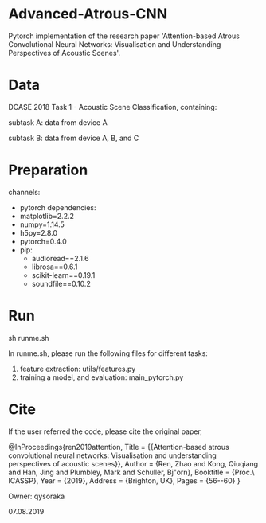 # Advanced-Atrous-CNN

Pytorch implementation of the research paper 'Attention-based Atrous Convolutional Neural Networks: Visualisation and Understanding Perspectives of Acoustic Scenes'.

# Data

DCASE 2018 Task 1 - Acoustic Scene Classification, containing:

subtask A: data from device A

subtask B: data from device A, B, and C

# Preparation

channels:
  - pytorch
dependencies:
  - matplotlib=2.2.2
  - numpy=1.14.5
  - h5py=2.8.0
  - pytorch=0.4.0
  - pip:
    - audioread==2.1.6
    - librosa==0.6.1
    - scikit-learn==0.19.1
    - soundfile==0.10.2

# Run 

sh runme.sh

In runme.sh, please run the following files for different tasks:
1. feature extraction: utils/features.py
2. training a model, and evaluation: main_pytorch.py

# Cite

If the user referred the code, please cite the original paper,

@InProceedings{ren2019attention,
  Title                    = {{Attention-based atrous convolutional neural networks: Visualisation and understanding perspectives of acoustic scenes}},
  Author                   = {Ren, Zhao and Kong, Qiuqiang and Han, Jing and Plumbley, Mark and Schuller, Bj"orn},
  Booktitle                = {Proc.\ ICASSP},
  Year                     = {2019},
  Address                  = {Brighton, UK},
  Pages                    = {56--60}
}



Owner: qysoraka

07.08.2019